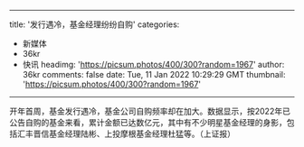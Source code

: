 
---
title: '发行遇冷，基金经理纷纷自购'
categories: 
 - 新媒体
 - 36kr
 - 快讯
headimg: 'https://picsum.photos/400/300?random=1967'
author: 36kr
comments: false
date: Tue, 11 Jan 2022 10:29:29 GMT
thumbnail: 'https://picsum.photos/400/300?random=1967'
---

<div>   
开年首周，基金发行遇冷，基金公司自购频率却在加大。数据显示，按2022年已公告自购的基金来看，累计金额已达数亿元，其中有不少明星基金经理的身影，包括汇丰晋信基金经理陆彬、上投摩根基金经理杜猛等。（上证报）  
</div>
            